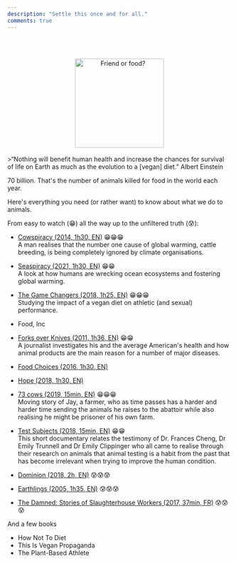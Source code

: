 ```yaml
---
description: "Settle this once and for all."
comments: true
---
```

<br><br>
<center>
    <img src="{{ site.baseurl }}/images/friend-or-food.jpg" alt="Friend or food?" height="200" width="auto">
</center>
<br>
>“Nothing will benefit human health and increase the chances for survival of life on Earth as much as the evolution to a [vegan] diet.” Albert Einstein
<br>

70 billion. That's the number of animals killed for food in the world each year.

Here's everything you need (or rather want) to know about what we do to animals.

From easy to watch (😁) all the way up to the unfiltered truth (😰):
- <a href="https://youtu.be/kxMBrqDvFhE" target="_blank">Cowspiracy (2014, 1h30, EN)</a> 😁😁😁<br>
A man realises that the number one cause of global warming, cattle breeding, is being completely ignored by climate organisations.
- <a href="https://www.netflix.com/fr-en/title/81014008" target="_blank">Seaspiracy (2021, 1h30, EN)</a> 😁😁<br>
A look at how humans are wrecking ocean ecosystems and fostering global warming.
- <a href="https://youtu.be/-LZnZSTes_Y" target="_blank">The Game Changers (2018, 1h25, EN)</a> 😁😁😁<br>
Studying the impact of a vegan diet on athletic (and sexual) performance.
- Food, Inc 
- <a href="https://youtu.be/oNKco49LOtM" target="_blank">Forks over Knives (2011, 1h36, EN)</a> 😁😁<br>
A journalist investigates his and the average American's health and how animal products are the main reason for a number of major diseases.
- <a href="https://vimeo.com/197280362" target="_blank">Food Choices (2016, 1h30, EN)</a>
- <a href="https://youtu.be/pDg7tlEJD64" target="_blank">Hope (2018, 1h30, EN)</a> 
- <a href="https://vimeo.com/293352305" target="_blank">73 cows (2019, 15min, EN)</a> 😁😁😁<br>
Moving story of Jay, a farmer, who as time passes has a harder and harder time sending the animals he raises to the abattoir while also realising he might be prisoner of his own farm.
- <a href="https://lockwoodfilm.com/test-subjects" target="_blank">Test Subjects (2018, 15min, EN)</a> 😁😁<br>
This short documentary relates the testimony of Dr. Frances Cheng, Dr Emily Trunnell and Dr Emily Clippinger who all came to realise through their research on animals that animal testing is a habit from the past that has become irrelevant when trying to improve the human condition.

- <a href="https://youtu.be/LQRAfJyEsko" target="_blank">Dominion (2018, 2h, EN)</a> 😰😰😰 
- <a href="https://youtu.be/8gqwpfEcBjI" target="_blank">Earthlings (2005, 1h35, EN)</a> 😰😰😰 
- <a href="https://youtu.be/Trge8blO_hI" target="_blank">The Damned: Stories of Slaughterhouse Workers (2017, 37min, FR)</a> 😰😰😰



And a few books
- How Not To Diet  
- This Is Vegan Propaganda  
- The Plant-Based Athlete  
